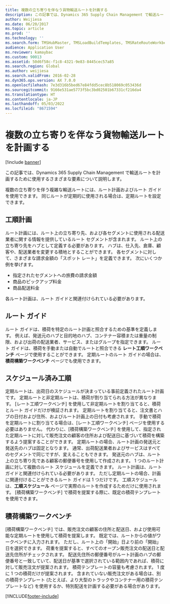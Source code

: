 ```yaml
---
title: 複数の立ち寄りを伴なう貨物輸送ルートを計画する
description: この記事では、Dynamics 365 Supply Chain Management で輸送ルートを計画するために使用するさまざまな要素について説明します。
author: Weijiesa
ms.date: 06/20/2017
ms.topic: article
ms.prod: ''
ms.technology: ''
ms.search.form: TMSHubMaster, TMSLoadBuildTemplates, TMSRateRouteWorkbench, TMSRouteGuide, TMSRoutePlan, TMSRouteWorkbench, WHSLoadTemplate, TMSRouteSchedule, TMSRouteRateDetail
audience: Application User
ms.reviewer: kamaybac
ms.custom: 90013
ms.assetid: 50d6f58c-f1c8-4321-9e83-8445cec57a85
ms.search.region: Global
ms.author: weijiesa
ms.search.validFrom: 2016-02-28
ms.dyn365.ops.version: AX 7.0.0
ms.openlocfilehash: 7e3d316b5bed67e84fdd5cec8b518069c053436d
ms.sourcegitcommit: 9166e531ae5773f5bc3bd02501b67331cf216da4
ms.translationtype: HT
ms.contentlocale: ja-JP
ms.lasthandoff: 05/03/2022
ms.locfileid: "8671594"
---
```

# <a name="plan-freight-transportation-routes-with-multiple-stops"></a>複数の立ち寄りを伴なう貨物輸送ルートを計画する

[!include [banner](../includes/banner.md)]

この記事では、Dynamics 365 Supply Chain Management で輸送ルートを計画するために使用するさまざまな要素について説明します。

複数の立ち寄りを伴う複雑な輸送ルートには、ルート計画およびルート ガイドを使用できます。 同じルートが定期的に使用される場合は、定期ルートを設定できます。

## <a name="route-plans"></a>工順計画
ルート計画には、ルート上の立ち寄り先、および各セグメントに使用される配送業者に関する情報を提供しているルート セグメントが含まれます。 ルート上の立ち寄り先をハブとして定義する必要があります。 ハブは、仕入先、倉庫、顧客や、配送業者を変更する積地とすることができます。 各セグメントに対して、さまざまな請求金額の「スポット レート」を定義できます。 次にいくつか例を挙げます。

-   指定されたセグメントへの旅費の請求金額
-   商品のピックアップ料金
-   商品配送料金

各ルート計画は、ルート ガイドと関連付けられている必要があります。

## <a name="route-guides"></a>ルート ガイド
ルート ガイドは、積荷を特定のルート計画と照合するための基準を定義します。 例えば、発送元のハブと目的地のハブ、コンテナー容積または重量の制限、および出荷の配送業者、サービス、またはグループを指定できます。 ルート ガイドは、積荷を手動または自動でルートと照合できる **レート工順ワークベンチ** ページで使用することができます。 定期ルートのルート ガイドの場合は、**積荷構築ワークベンチ** ページでも使用できます。

## <a name="scheduled-routes"></a>スケジュール済み工順
定期ルートは、出荷日のスケジュールが決まっている事前定義されたルート計画です。 定期ルートと非定期ルートは、積荷が割り当てられる方法が異なります。 [レート工順ワークベンチ] を使用して非定期ルートを割り当てると、積荷とルート ガイドだけが検証されます。 定期ルートを割り当てると、注文書とハブの日付および住所、およびルート計画上の日付も考慮されます。 手動で積荷を定期ルートに割り当てる場合は、[レート工順ワークベンチ] ページを使用する必要はありません。 代わりに、[積荷構築ワークベンチ] を使用して、指定された定期ルートに対して販売注文の顧客の住所および配送日に基づいて積荷を構築するよう提案することができます。 定期ルートの場合、ルート計画の発送元と発送先のハブは固定となります。 通常、出荷配送業者およびサービスはすべてのセグメントで同じですが、変えることもできます。 発送元のハブは、ルート上の立ち寄り先である顧客の郵便番号を使用して作成されます。 1 つのルート計画に対して複数のルート スケジュールを定義できます。 ルート計画は、ルート ガイドと関連付けられている必要があります。 ただし定期ルートの場合、計画に関連付けることができるルート ガイドは 1 つだけです。 工順スケジュールは、**工順スケジュール** ページで実際のルートを作成するためだけに使用されます。 [積荷構築ワークベンチ] で積荷を提案する際に、既定の積荷テンプレートを使用できます。

## <a name="load-building-workbench"></a>積荷構築ワークベンチ
[積荷構築ワークベンチ] では、販売注文の顧客の住所と配送日、および使用可能な定期ルートを使用して積荷を提案します。 既定では、ルートからの値がワークベンチに入力されます。 ただし、ルート上の「開始」日より前の「開始」日を選択できます。 荷重を提案すると、すべてのオープン販売注文の配送日と配送先住所がチェックされます。 配送先住所の郵便番号がルート計画のハブの郵便番号と一致していて、配送日が基準で選択されている範囲内であれば、積荷に対して販売注文が提案されます。 積荷テンプレートの容量も考慮されます。 1 度に 1 つの積荷だけが提案されます。 含まれていない販売注文がある場合は、別の積荷テンプレート (たとえば、より大型のトラックやコンテナー用の積荷テンプレートなど) を使用するか、特別配送を計画する必要がある場合があります。





[!INCLUDE[footer-include](../../includes/footer-banner.md)]